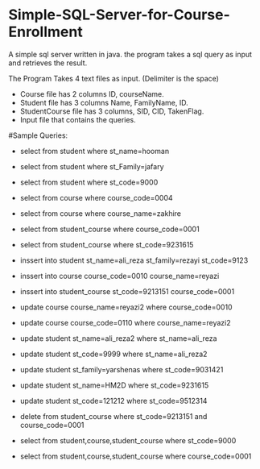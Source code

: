 # Simple-SQL-Server-for-Course-Enrollment
A simple sql server written in java. the program takes a sql query as input and retrieves the result. 

The Program Takes 4 text files as input.  (Delimiter is the space)
 - Course file has 2 columns ID, courseName.
 - Student file has 3 columns Name, FamilyName, ID.
 - StudentCourse file has 3 columns, SID, CID, TakenFlag.
 - Input file that contains the queries. 
 
 
 #Sample Queries:
  
- select from student where st_name=hooman
- select from student where st_Family=jafary

- select from student where st_code=9000

- select from course where course_code=0004

- select from course where course_name=zakhire

- select from student_course where course_code=0001

- select from student_course where st_code=9231615

- inssert into student st_name=ali_reza st_family=rezayi st_code=9123

- inssert into course course_code=0010 course_name=reyazi

- inssert into student_course st_code=9213151 course_code=0001

- update course course_name=reyazi2 where course_code=0010

- update course course_code=0110 where course_name=reyazi2

- update student st_name=ali_reza2 where st_name=ali_reza

- update student st_code=9999 where st_name=ali_reza2

- update student st_family=yarshenas where st_code=9031421

- update student st_name=HM2D where st_code=9231615

- update student st_code=121212 where st_code=9512314

- delete from student_course where st_code=9213151 and course_code=0001

- select from student,course,student_course where st_code=9000

- select from student,course,student_course where course_code=0001

 
